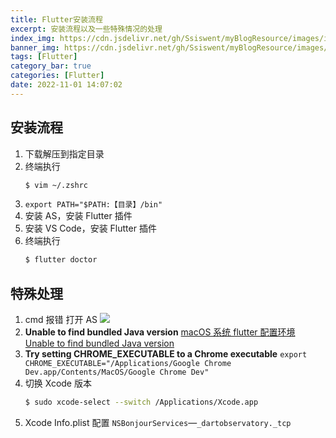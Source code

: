 ```yaml
---
title: Flutter安装流程
excerpt: 安装流程以及一些特殊情况的处理
index_img: https://cdn.jsdelivr.net/gh/Ssiswent/myBlogResource/images/index_flutter1.png
banner_img: https://cdn.jsdelivr.net/gh/Ssiswent/myBlogResource/images/banner_flutter5.png
tags: [Flutter]
category_bar: true
categories: [Flutter]
date: 2022-11-01 14:07:02
---
```


## 安装流程

1. 下载解压到指定目录
2. 终端执行
   ``` bash
   $ vim ~/.zshrc
   ```
3. `export PATH="$PATH:【目录】/bin"`
4. 安装 AS，安装 Flutter 插件
5. 安装 VS Code，安装 Flutter 插件
6. 终端执行
   ``` bash
   $ flutter doctor
   ```

## 特殊处理

1. cmd 报错
   打开 AS
   ![](https://cdn.jsdelivr.net/gh/Ssiswent/myBlogResource/images/08F134DA-2055-4819-AD49-5189CCA48E96.png)
2. **Unable to find bundled Java version**
   [macOS 系统 flutter 配置环境 Unable to find bundled Java version](https://www.jianshu.com/p/aaf181276357)
3. **Try setting CHROME_EXECUTABLE to a Chrome executable**
   `export CHROME_EXECUTABLE="/Applications/Google Chrome Dev.app/Contents/MacOS/Google Chrome Dev"`
4. 切换 Xcode 版本
   ``` bash
   $ sudo xcode-select --switch /Applications/Xcode.app
   ```
5. Xcode Info.plist 配置
   `NSBonjourServices`—`_dartobservatory._tcp`